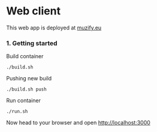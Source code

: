 # Web client
This web app is deployed at [muzify.eu](https://muzify.eu)

### 1. Getting started

Build container

```
./build.sh
```

Pushing new build

```
./build.sh push
```

Run container

```
./run.sh

```

Now head to your browser and open [http://localhost:3000](http://localhost:3000)
